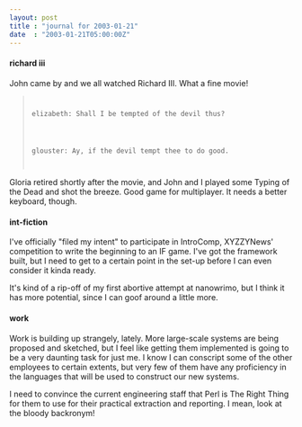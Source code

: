 ```yaml
---
layout: post
title : "journal for 2003-01-21"
date  : "2003-01-21T05:00:00Z"
---
```

<h4>richard iii</h4>John came by and we all watched Richard III.  What a fine movie!

<blockquote class='chat'>
<pre><code>	<p><span class='u0'>elizabeth</span>: Shall I be tempted of the devil thus?</p>
	<p><span class='u1'>glouster</span>: Ay, if the devil tempt thee to do good.</p>
</code></pre>

</blockquote>

Gloria retired shortly after the movie, and John and I played some Typing of the Dead and shot the breeze.  Good game for multiplayer.  It needs a better keyboard, though.<h4>int-fiction</h4>I've officially "filed my intent" to participate in IntroComp, XYZZYNews' competition to write the beginning to an IF game.  I've got the framework built, but I need to get to a certain point in the set-up before I can even consider it kinda ready.

It's kind of a rip-off of my first abortive attempt at nanowrimo, but I think it has more potential, since I can goof around a little more.<h4>work</h4>Work is building up strangely, lately.  More large-scale systems are being proposed and sketched, but I feel like getting them implemented is going to be a very daunting task for just me.  I know I can conscript some of the other employees to certain extents, but very few of them have any proficiency in the languages that will be used to construct our new systems.

I need to convince the current engineering staff that Perl is The Right Thing for them to use for their practical extraction and reporting.  I mean, look at the bloody backronym!

